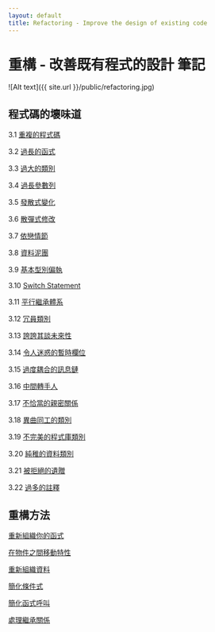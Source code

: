 ```yaml
---
layout: default
title: Refactoring - Improve the design of existing code
---
```

# 重構 - 改善既有程式的設計 筆記

![Alt text]({{ site.url }}/public/refactoring.jpg)

## 程式碼的壞味道

3.1 [重複的程式碼](/2020/04/15/duplicate-code/)

3.2 [過長的函式](/2020/04/09/large-method/)

3.3 [過大的類別](/2020/04/10/large-class/)

3.4 [過長參數列](/2020/04/10/long-parameter-list/)

3.5 [發散式變化](/2020/04/13/divergent-change/)

3.6 [散彈式修改](/2020/04/13/shotgun-surgery/)

3.7 [依戀情節](/2020/04/10/feature-envy/)

3.8 [資料泥團](/2020/04/10/data-clumps/)

3.9 [基本型別偏執](/2020/04/10/primitive-obsession/)

3.10 [Switch Statement](/2020/04/11/switch-statement/)

3.11 [平行繼承體系](/2020/04/13/parallel-inheritance-hierarchies/)

3.12 [冗員類別](/2020/04/15/lazy-class/)

3.13 [誇誇其談未來性](/2020/04/16/speculative-generality/)

3.14 [令人迷惑的暫時欄位](/2020/04/11/temporary-field/)

3.15 [過度耦合的訊息鏈](/2020/04/17/message-chains/)

3.16 [中間轉手人](/2020/04/17/middle-man/)

3.17 [不恰當的親密關係](/2020/04/16/inappropriate-intimacy/)

3.18 [異曲同工的類別](/2020/04/13/alternative-classes-with-different-interfaces/)

3.19 [不完美的程式庫類別](/2020/04/17/incomplete-library-class/)

3.20 [純稚的資料類別](/2020/04/16/data-class/)

3.21 [被拒絕的遺贈](/2020/04/12/refused-bequest/)

3.22 [過多的註釋](/2020/04/15/comments/)

## 重構方法

[重新組織你的函式](/2020/04/18/composing-methods/)

[在物件之間移動特性](/2020/04/18/moving-features-between-objects/)

[重新組織資料](/2020/04/18/organizing-data/)

[簡化條件式](/2020/04/19/simplifying-conditional-expression/)

[簡化函式呼叫](/2020/04/19/making-method-calls-simpler/)

[處理繼承關係](/2020/04/19/dealing-with-generalization/)


